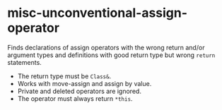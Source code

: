 misc-unconventional-assign-operator
===================================

Finds declarations of assign operators with the wrong return and/or
argument types and definitions with good return type but wrong `return`
statements.

-   The return type must be `Class&`.
-   Works with move-assign and assign by value.
-   Private and deleted operators are ignored.
-   The operator must always return `*this`.
